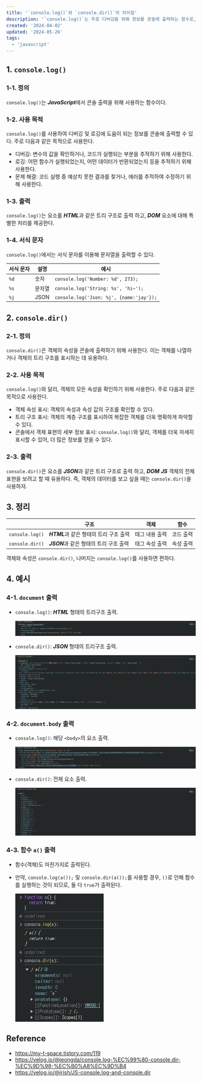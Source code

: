 ```yaml
---
title: '`console.log()`와 `console.dir()`의 차이점'
description: '`console.log()`는 주로 디버깅을 위해 정보를 콘솔에 출력하는 함수로, 트리 구조의 HTML 요소를 출력하며, `console.dir()`은 객체의 속성과 트리 구조를 자세히 표시하는 함수로, JSON과 유사한 객체 표현을 제공한다.'
created: '2024-04-02'
updated: '2024-05-26'
tags:
  - 'javascript'
---
```


## 1. `console.log()`

### 1-1. 정의

`console.log()`는 ***JavaScript***에서 콘솔 출력을 위해 사용하는 함수이다.

### 1-2. 사용 목적

`console.log()`를 사용하여 디버깅 및 로깅에 도움이 되는 정보를 콘솔에 출력할 수 있다. 주로 다음과 같은 목적으로 사용한다.

- 디버깅: 변수의 값을 확인하거나, 코드가 실행되는 부분을 추적하기 위해 사용한다.
- 로깅: 어떤 함수가 실행되었는지, 어떤 데이터가 반환되었는지 등을 추적하기 위해 사용한다.
- 문제 해결: 코드 실행 중 예상치 못한 결과를 찾거나, 에러를 추적하여 수정하기 위해 사용한다.

### 1-3. 출력

`console.log()`는 요소를 ***HTML***과 같은 트리 구조로 출력 하고, ***DOM*** 요소에 대해 특별한 처리를 제공한다.

### 1-4. 서식 문자

`console.log()`에서는 서식 문자를 이용해 문자열을 출력할 수 있다.

서식 문자 | 설명 | 예시
--- | --- | ---
`%d` | 숫자 | `console.log('Number: %d', 273);`
`%s` | 문자열 | `console.log('String: %s', 'hi~');`
`%j` | JSON | `console.log('Json: %j', {name:'jay'});`

## 2. `console.dir()`

### 2-1. 정의

`console.dir()`은 객체의 속성을 콘솔에 출력하기 위해 사용한다. 이는 객체를 나열하거나 객체의 트리 구조를 표시하는 데 유용하다.

### 2-2. 사용 목적

`console.log()`와 달리, 객체의 모든 속성을 확인하기 위해 사용한다. 주로 다음과 같은 목적으로 사용한다.

- 객체 속성 표시: 객체의 속성과 속성 값의 구조를 확인할 수 있다.
- 트리 구조 표시: 객체의 계층 구조를 표시하여 복잡한 객체를 더욱 명확하게 파악할 수 있다.
- 콘솔에서 객체 표현의 세부 정보 표시: `console.log()`와 달리, 객체를 더욱 자세히 표시할 수 있어, 더 많은 정보를 얻을 수 있다.

### 2-3. 출력

`console.dir()`은 요소를 ***JSON***과 같은 트리 구조로 출력 하고, ***DOM*** ***JS*** 객체의 전체 표현을 보려고 할 때 유용하다. 즉, 객체의 데이터를 보고 싶을 때는 `console.dir()`을 사용하자.

## 3. 정리

<u> | 구조 | 객체 | 함수
---|---|---|---
`console.log()` | ***HTML***과 같은 형태의 트리 구조 출력 | 태그 내용 출력 | 코드 출력
`console.dir()` | ***JSON***과 같은 형태의 트리 구조 출력 | 태그 속성 출력 | 속성 출력

객체와 속성은 `console.dir()`, 나머지는 `console.log()`를 사용하면 편하다.

## 4. 예시

### 4-1. `document` 출력

- `console.log()`: ***HTML*** 형태의 트리구조 출력.

  ![console.log()](/public/images/posts/difference-between-console-log-and-console-dir/1.webp?raw=true)

- `console.dir()`: ***JSON*** 형태의 트리구조 출력.

  ![console.dir()](/public/images/posts/difference-between-console-log-and-console-dir/2.webp?raw=true)

### 4-2. `document.body` 출력

- `console.log()`: 해당 `<body>`의 요소 출력.

  ![console.log()](/public/images/posts/difference-between-console-log-and-console-dir/3.webp?raw=true)

- `console.dir()`: 전체 요소 출력.

  ![console.dir()](/public/images/posts/difference-between-console-log-and-console-dir/4.webp?raw=true)

### 4-3. 함수 `a()` 출력

- 함수(객체)도 마찬가지로 출력된다.
- 만약, `console.log(a());` 및 `console.dir(a());`를 사용할 경우, `()`로 인해 함수를 실행하는 것이 되므로, 둘 다 `true`가 출력된다.

  ![console.log() vs console.dir()](/public/images/posts/difference-between-console-log-and-console-dir/5.webp?raw=true)

## Reference

- <https://my-t-space.tistory.com/119>
- <https://velog.io/@jeongda/console.log-%EC%99%80-console.dir-%EC%9D%98-%EC%B0%A8%EC%9D%B4>
- <https://velog.io/@irish/JS-console.log-and-console.dir>
